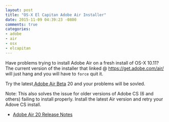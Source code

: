 ```yaml
---
layout: post
title: "OS-X El Capitan Adobe Air Installer"
date: 2015-11-09 04:39:23 -0800
comments: true
categories: 
- adobe
- air
- osx
- elcapitan
---
```

Have problems trying to install Adobe Air on a fresh install of OS-X 10.11? The current version of the installer that linked @ https://get.adobe.com/air/ will just hang and you will have to `force` quit it.


Try the latest[ Adobe Air Beta](http://labs.adobe.com/downloads/air.html) 20 and your problems will be sovled.

Note: This also solves the issue for older versions of Adobe CS (6 and others) failing to install properly. Install the latest Air version and retry your Adove CS install.

* [Adobe Air 20 Release Notes](http://download.macromedia.com/pub/labs/flashruntimes/shared/air20_flashplayer20_releasenotes.pdf)

